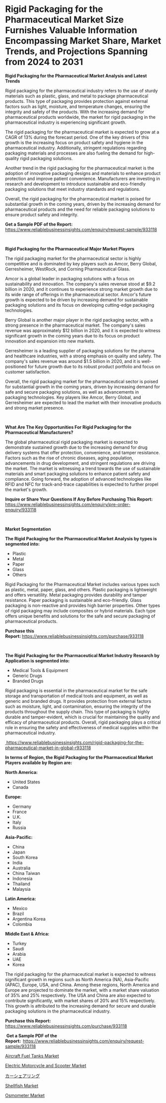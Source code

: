 <p><h1>Rigid Packaging for the Pharmaceutical Market Size Furnishes Valuable Information Encompassing Market Share, Market Trends, and Projections Spanning from 2024 to 2031</h1></p><p><strong>Rigid Packaging for the Pharmaceutical Market Analysis and Latest Trends</strong></p>
<p><p>Rigid packaging for the pharmaceutical industry refers to the use of sturdy materials such as plastic, glass, and metal to package pharmaceutical products. This type of packaging provides protection against external factors such as light, moisture, and temperature changes, ensuring the integrity and safety of the products. With the increasing demand for pharmaceutical products worldwide, the market for rigid packaging in the pharmaceutical industry is experiencing significant growth.</p><p>The rigid packaging for the pharmaceutical market is expected to grow at a CAGR of 13% during the forecast period. One of the key drivers of this growth is the increasing focus on product safety and hygiene in the pharmaceutical industry. Additionally, stringent regulations regarding packaging materials and processes are also fueling the demand for high-quality rigid packaging solutions.</p><p>Another trend in the rigid packaging for the pharmaceutical market is the adoption of innovative packaging designs and materials to enhance product protection and improve patient convenience. Manufacturers are investing in research and development to introduce sustainable and eco-friendly packaging solutions that meet industry standards and regulations.</p><p>Overall, the rigid packaging for the pharmaceutical market is poised for substantial growth in the coming years, driven by the increasing demand for pharmaceutical products and the need for reliable packaging solutions to ensure product safety and integrity.</p></p>
<p><strong>Get a Sample PDF of the Report:&nbsp;</strong> <a href="https://www.reliablebusinessinsights.com/enquiry/request-sample/933118">https://www.reliablebusinessinsights.com/enquiry/request-sample/933118</a></p>
<p>&nbsp;</p>
<p><strong>Rigid Packaging for the Pharmaceutical Major Market Players</strong></p>
<p><p>The rigid packaging market for the pharmaceutical sector is highly competitive and is dominated by key players such as Amcor, Berry Global, Gerresheimer, WestRock, and Corning Pharmaceutical Glass.</p><p>Amcor is a global leader in packaging solutions with a focus on sustainability and innovation. The company's sales revenue stood at $9.2 billion in 2020, and it continues to experience strong market growth due to its wide range of offerings in the pharmaceutical sector. Amcor's future growth is expected to be driven by increasing demand for sustainable packaging solutions and its focus on developing cutting-edge packaging technologies.</p><p>Berry Global is another major player in the rigid packaging sector, with a strong presence in the pharmaceutical market. The company's sales revenue was approximately $12 billion in 2020, and it is expected to witness significant growth in the coming years due to its focus on product innovation and expansion into new markets.</p><p>Gerresheimer is a leading supplier of packaging solutions for the pharma and healthcare industries, with a strong emphasis on quality and safety. The company's sales revenue was around $1.5 billion in 2020, and it is well-positioned for future growth due to its robust product portfolio and focus on customer satisfaction.</p><p>Overall, the rigid packaging market for the pharmaceutical sector is poised for substantial growth in the coming years, driven by increasing demand for safe and secure packaging solutions, as well as advancements in packaging technologies. Key players like Amcor, Berry Global, and Gerresheimer are expected to lead the market with their innovative products and strong market presence.</p></p>
<p>&nbsp;</p>
<p><strong>What Are The Key Opportunities For Rigid Packaging for the Pharmaceutical Manufacturers?</strong></p>
<p><p>The global pharmaceutical rigid packaging market is expected to demonstrate sustained growth due to the increasing demand for drug delivery systems that offer protection, convenience, and tamper resistance. Factors such as the rise of chronic diseases, aging population, advancements in drug development, and stringent regulations are driving the market. The market is witnessing a trend towards the use of sustainable materials and smart packaging solutions to enhance patient safety and compliance. Going forward, the adoption of advanced technologies like RFID and NFC for track-and-trace capabilities is expected to further propel the market's growth.</p></p>
<p><strong>Inquire or Share Your Questions If Any Before Purchasing This Report:</strong> <a href="https://www.reliablebusinessinsights.com/enquiry/pre-order-enquiry/933118">https://www.reliablebusinessinsights.com/enquiry/pre-order-enquiry/933118</a></p>
<p>&nbsp;</p>
<p><strong>Market Segmentation</strong></p>
<p><strong>The Rigid Packaging for the Pharmaceutical Market Analysis by types is segmented into:</strong></p>
<p><ul><li>Plastic</li><li>Metal</li><li>Paper</li><li>Glass</li><li>Others</li></ul></p>
<p><p>Rigid Packaging for the Pharmaceutical Market includes various types such as plastic, metal, paper, glass, and others. Plastic packaging is lightweight and offers versatility. Metal packaging provides durability and tamper resistance. Paper packaging is sustainable and eco-friendly. Glass packaging is non-reactive and provides high barrier properties. Other types of rigid packaging may include composites or hybrid materials. Each type offers unique benefits and solutions for the safe and secure packaging of pharmaceutical products.</p></p>
<p><strong>Purchase this Report:&nbsp;</strong><a href="https://www.reliablebusinessinsights.com/purchase/933118">https://www.reliablebusinessinsights.com/purchase/933118</a></p>
<p>&nbsp;</p>
<p><strong>The Rigid Packaging for the Pharmaceutical Market Industry Research by Application is segmented into:</strong></p>
<p><ul><li>Medical Tools & Equipment</li><li>Generic Drugs</li><li>Branded Drugs</li></ul></p>
<p><p>Rigid packaging is essential in the pharmaceutical market for the safe storage and transportation of medical tools and equipment, as well as generic and branded drugs. It provides protection from external factors such as moisture, light, and contamination, ensuring the integrity of the products throughout the supply chain. This type of packaging is highly durable and tamper-evident, which is crucial for maintaining the quality and efficacy of pharmaceutical products. Overall, rigid packaging plays a critical role in ensuring the safety and effectiveness of medical supplies within the pharmaceutical industry.</p></p>
<p><a href="https://www.reliablebusinessinsights.com/rigid-packaging-for-the-pharmaceutical-market-in-global-r933118">&nbsp;https://www.reliablebusinessinsights.com/rigid-packaging-for-the-pharmaceutical-market-in-global-r933118</a></p>
<p><strong>In terms of Region, the Rigid Packaging for the Pharmaceutical Market Players available by Region are:</strong></p>
<p>
    <p> <strong> North America: </strong>
        <ul>
            <li>United States</li>
            <li>Canada</li>
        </ul>
        </p> 
    <p> <strong> Europe: </strong>
        <ul>
            <li>Germany</li>
            <li>France</li>
            <li>U.K.</li>
            <li>Italy</li>
            <li>Russia</li>
        </ul>
        </p> 
    <p> <strong> Asia-Pacific: </strong>
        <ul>
            <li>China</li>
            <li>Japan</li>
            <li>South Korea</li>
            <li>India</li>
            <li>Australia</li>
            <li>China Taiwan</li>
            <li>Indonesia</li>
            <li>Thailand</li>
            <li>Malaysia</li>
        </ul>
        </p> 
    <p> <strong> Latin America: </strong>
        <ul>
            <li>Mexico</li>
            <li>Brazil</li>
            <li>Argentina Korea</li>
            <li>Colombia</li>
        </ul>
        </p> 
    <p> <strong> Middle East & Africa: </strong>
        <ul>
            <li>Turkey</li>
            <li>Saudi</li>
            <li>Arabia</li>
            <li>UAE</li>
            <li>Korea</li>
        </ul>
    </p>
    </p>
<p><p>The rigid packaging for the pharmaceutical market is expected to witness significant growth in regions such as North America (NA), Asia-Pacific (APAC), Europe, USA, and China. Among these regions, North America and Europe are projected to dominate the market, with a market share valuation of 35% and 25% respectively. The USA and China are also expected to contribute significantly, with market shares of 20% and 15% respectively. This growth is attributed to the increasing demand for secure and durable packaging solutions in the pharmaceutical industry.</p></p>
<p><strong>Purchase this Report: </strong><a href="https://www.reliablebusinessinsights.com/purchase/933118">https://www.reliablebusinessinsights.com/purchase/933118</a></p>
<p>&nbsp;<strong>Get a Sample PDF of the Report:&nbsp;&nbsp;</strong><a href="https://www.reliablebusinessinsights.com/enquiry/request-sample/933118">https://www.reliablebusinessinsights.com/enquiry/request-sample/933118</a></p>
<p><strong></strong></p>
<p><p><a href="https://medium.com/@mariedawsonv3/aircraft-fuel-tanks-market-market-segmentation-geographical-regions-and-market-forcast-till-2031-6e302946feb3">Aircraft Fuel Tanks Market</a></p><p><a href="https://medium.com/@anna.vaughan3423/insights-into-electric-motorcycle-and-scooter-market-share-and-competitive-landscape-for-period-c8c277a270a0">Electric Motorcycle and Scooter Market</a></p><p><a href="https://medium.com/@katheleentco/%E3%82%AB%E3%83%BC%E3%82%B7%E3%82%A7%E3%82%A2%E3%83%AA%E3%83%B3%E3%82%B0%E5%B8%82%E5%A0%B4%E8%A6%8F%E6%A8%A1-%E6%88%90%E9%95%B7%E3%83%88%E3%83%AC%E3%83%B3%E3%83%89-%E7%B5%B1%E8%A8%88-%E4%BA%88%E6%B8%AC-2024%E5%B9%B4-2031%E5%B9%B4-b80f699996ef">カーシェアリング</a></p><p><a href="https://medium.com/@mariedawsonv3/shellfish-market-research-report-market-forecast-and-growth-prospects-with-a-steady-cagr-of-8-3-76ec364a77f3">Shellfish Market</a></p><p><a href="https://medium.com/@anna.vaughan3423/osmometer-market-emerging-trends-and-future-prospects-for-period-from-2024-to-2031-e95e3d019b59">Osmometer Market</a></p></p>